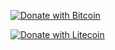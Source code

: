 
[![Donate with Bitcoin](https://en.cryptobadges.io/badge/micro/16EnqD5Us2YcgtYWg7JnmszGdmyG6KZXc8)](https://en.cryptobadges.io/donate/16EnqD5Us2YcgtYWg7JnmszGdmyG6KZXc8)

[![Donate with Litecoin](https://en.cryptobadges.io/badge/micro/LQTk6RPJwgnfwhEfrFJ63u42qzLYDSkFfb)](https://en.cryptobadges.io/donate/LQTk6RPJwgnfwhEfrFJ63u42qzLYDSkFfb) <br />


